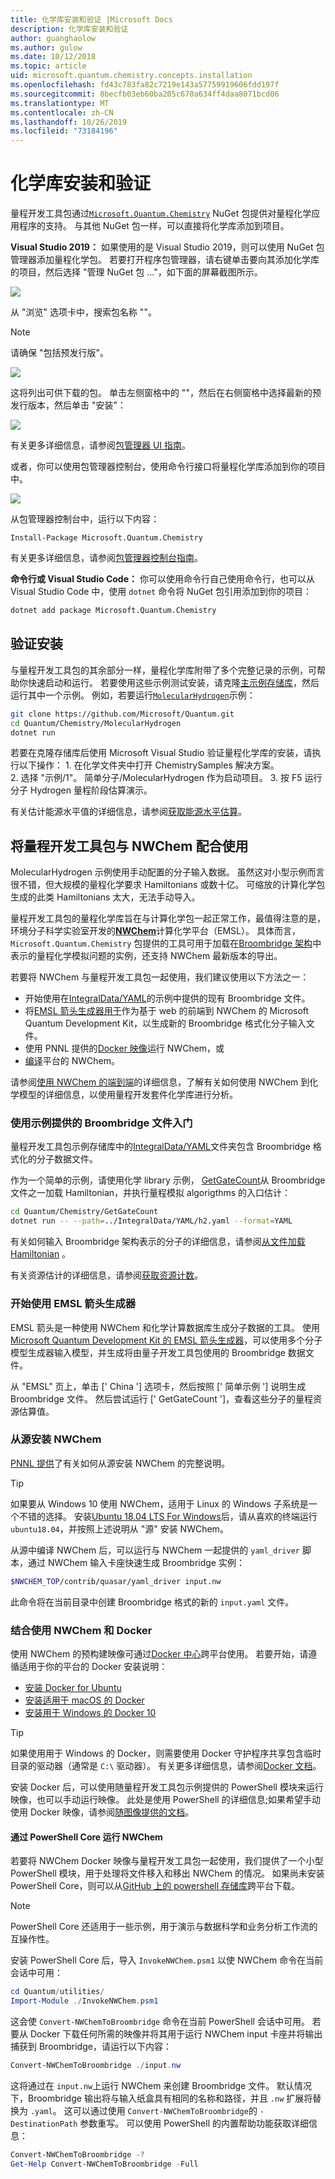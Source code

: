 ```yaml
---
title: 化学库安装和验证 |Microsoft Docs
description: 化学库安装和验证
author: guanghaolow
ms.author: gulow
ms.date: 10/12/2018
ms.topic: article
uid: microsoft.quantum.chemistry.concepts.installation
ms.openlocfilehash: fd43c783fa82c7219e143a57759919606fdd197f
ms.sourcegitcommit: 8becfb03eb60ba205c670a634ff4daa8071bcd06
ms.translationtype: MT
ms.contentlocale: zh-CN
ms.lasthandoff: 10/26/2019
ms.locfileid: "73184196"
---
```

# <a name="chemistry-library-installation-and-validation"></a>化学库安装和验证

量程开发工具包通过[`Microsoft.Quantum.Chemistry`](https://www.nuget.org/packages/Microsoft.Quantum.Chemistry) NuGet 包提供对量程化学应用程序的支持。
与其他 NuGet 包一样，可以直接将化学库添加到项目。

**Visual Studio 2019：** 如果使用的是 Visual Studio 2019，则可以使用 NuGet 包管理器添加量程化学包。
若要打开程序包管理器，请右键单击要向其添加化学库的项目，然后选择 "管理 NuGet 包 ..."，如下面的屏幕截图所示。

![](~/media/vs2017-nuget-manage-packages.png)

从 "浏览" 选项卡中，搜索包名称 ""。

> [!NOTE]
> 请确保 "包括预发行版"。

![](~/media/vs2017-nuget-package-search.png)

这将列出可供下载的包。
单击左侧窗格中的 ""，然后在右侧窗格中选择最新的预发行版本，然后单击 "安装"：

![](~/media/vs2017-nuget-select-chem.png)

有关更多详细信息，请参阅[包管理器 UI 指南](https://docs.microsoft.com/nuget/tools/package-manager-ui)。

或者，你可以使用包管理器控制台，使用命令行接口将量程化学库添加到你的项目中。

![](~/media/vs2017-nuget-console-menu.png)

从包管理器控制台中，运行以下内容：

```
Install-Package Microsoft.Quantum.Chemistry
```

有关更多详细信息，请参阅[包管理器控制台指南](https://docs.microsoft.com/nuget/tools/package-manager-console)。

**命令行或 Visual Studio Code：** 你可以使用命令行自己使用命令行，也可以从 Visual Studio Code 中，使用 `dotnet` 命令将 NuGet 包引用添加到你的项目：

```bash
dotnet add package Microsoft.Quantum.Chemistry
```

## <a name="verifying-your-installation"></a>验证安装 

与量程开发工具包的其余部分一样，量程化学库附带了多个完整记录的示例，可帮助你快速启动和运行。
若要使用这些示例测试安装，请克隆[主示例存储库](https://github.com/Microsoft/Quantum)，然后运行其中一个示例。  例如，若要运行[`MolecularHydrogen`](https://github.com/Microsoft/Quantum/tree/master/Chemistry/MolecularHydrogen)示例：

```bash
git clone https://github.com/Microsoft/Quantum.git
cd Quantum/Chemistry/MolecularHydrogen
dotnet run
```

若要在克隆存储库后使用 Microsoft Visual Studio 验证量程化学库的安装，请执行以下操作：
    1. 在化学文件夹中打开 ChemistrySamples 解决方案。  
    2. 选择 "示例/1"。 简单分子/MolecularHydrogen 作为启动项目。
    3. 按 F5 运行分子 Hydrogen 量程阶段估算演示。

有关估计能源水平值的详细信息，请参阅[获取能源水平估算](xref:microsoft.quantum.chemistry.examples.energyestimate)。   


## <a name="using-the-quantum-development-kit-with-nwchem"></a>将量程开发工具包与 NWChem 配合使用 ##

MolecularHydrogen 示例使用手动配置的分子输入数据。  虽然这对小型示例而言很不错，但大规模的量程化学要求 Hamiltonians 或数十亿。 可缩放的计算化学包生成的此类 Hamiltonians 太大，无法手动导入。 

量程开发工具包的量程化学库旨在与计算化学包一起正常工作，最值得注意的是，环境分子科学实验室开发的[**NWChem**](http://www.nwchem-sw.org/)计算化学平台（EMSL）。
具体而言，`Microsoft.Quantum.Chemistry` 包提供的工具可用于加载在[Broombridge 架构](xref:microsoft.quantum.libraries.chemistry.schema.broombridge)中表示的量程化学模拟问题的实例，还支持 NWChem 最新版本的导出。

若要将 NWChem 与量程开发工具包一起使用，我们建议使用以下方法之一：
- 开始使用在[IntegralData/YAML](https://github.com/Microsoft/Quantum/tree/master/Chemistry/IntegralData/YAML)的示例中提供的现有 Broombridge 文件。
- 将[EMSL 箭头生成器用于](https://arrows.emsl.pnnl.gov/api/qsharp_chem)作为基于 web 的前端到 NWChem 的 Microsoft Quantum Development Kit，以生成新的 Broombridge 格式化分子输入文件。  
- 使用 PNNL 提供的[Docker 映像](https://hub.docker.com/r/nwchemorg/nwchem-qc/)运行 NWChem，或
- [编译](http://www.nwchem-sw.org/index.php/Compiling_NWChem)平台的 NWChem。

请参阅[使用 NWChem 的端到端](xref:microsoft.quantum.chemistry.examples.endtoend)的详细信息，了解有关如何使用 NWChem 到化学模型的详细信息，以使用量程开发套件化学库进行分析。

### <a name="getting-started-using-broombridge-files-provided-with-the-samples"></a>使用示例提供的 Broombridge 文件入门
量程开发工具包示例存储库中的[IntegralData/YAML](https://github.com/Microsoft/Quantum/tree/master/Chemistry/IntegralData/YAML)文件夹包含 Broombridge 格式化的分子数据文件。  

作为一个简单的示例，请使用化学 library 示例， [GetGateCount](https://github.com/Microsoft/Quantum/tree/master/Chemistry/GetGateCount)从 Broombridge 文件之一加载 Hamiltonian，并执行量程模拟 algorigthms 的入口估计：

```bash
cd Quantum/Chemistry/GetGateCount
dotnet run -- --path=../IntegralData/YAML/h2.yaml --format=YAML
```

有关如何输入 Broombridge 架构表示的分子的详细信息，请参阅[从文件加载 Hamiltonian](xref:microsoft.quantum.chemistry.examples.loadhamiltonian) 。  

有关资源估计的详细信息，请参阅[获取资源计数](xref:microsoft.quantum.chemistry.examples.resourcecounts)。  

### <a name="getting-started-using-the-emsl-arrows-builder"></a>开始使用 EMSL 箭头生成器

EMSL 箭头是一种使用 NWChem 和化学计算数据库生成分子数据的工具。  使用[Microsoft Quantum Development Kit 的 EMSL 箭头生成器](https://arrows.emsl.pnnl.gov/api/qsharp_chem)，可以使用多个分子模型生成器输入模型，并生成将由量子开发工具包使用的 Broombridge 数据文件。  

从 "EMSL" 页上，单击 [' China '] 选项卡，然后按照 [' 简单示例 '] 说明生成 Broombridge 文件。  然后尝试运行 [' GetGateCount ']，查看这些分子的量程资源估算值。

### <a name="installing-nwchem-from-source"></a>从源安装 NWChem

[PNNL 提供](http://www.nwchem-sw.org/index.php/Compiling_NWChem)了有关如何从源安装 NWChem 的完整说明。

> [!TIP]
> 如果要从 Windows 10 使用 NWChem，适用于 Linux 的 Windows 子系统是一个不错的选择。
> 安装[Ubuntu 18.04 LTS For Windows](https://www.microsoft.com/en-us/p/ubuntu-1804-lts/9n9tngvndl3q#activetab=pivot:overviewtab)后，请从喜欢的终端运行 `ubuntu18.04`，并按照上述说明从 "源" 安装 NWChem。

从源中编译 NWChem 后，可以运行与 NWChem 一起提供的 `yaml_driver` 脚本，通过 NWChem 输入卡座快速生成 Broombridge 实例：

```bash
$NWCHEM_TOP/contrib/quasar/yaml_driver input.nw
```

此命令将在当前目录中创建 Broombridge 格式的新的 `input.yaml` 文件。

### <a name="using-nwchem-with-docker"></a>结合使用 NWChem 和 Docker

使用 NWChem 的预构建映像可通过[Docker 中心](https://hub.docker.com)跨平台使用。
若要开始，请遵循适用于你的平台的 Docker 安装说明：

- [安装 Docker for Ubuntu](https://docs.docker.com/install/linux/docker-ce/ubuntu/)
- [安装适用于 macOS 的 Docker](https://docs.docker.com/docker-for-mac/install/)
- [安装用于 Windows 的 Docker 10](https://docs.docker.com/docker-for-windows/install/)

> [!TIP]
> 如果使用用于 Windows 的 Docker，则需要使用 Docker 守护程序共享包含临时目录的驱动器（通常是 `C:\` 驱动器）。 有关更多详细信息，请参阅[Docker 文档](https://docs.docker.com/docker-for-windows/#shared-drives)。

安装 Docker 后，可以使用随量程开发工具包示例提供的 PowerShell 模块来运行映像，也可以手动运行映像。
此处是使用 PowerShell 的详细信息;如果希望手动使用 Docker 映像，请参阅[随图像提供的文档](https://hub.docker.com/r/nwchemorg/nwchem-qc/)。

#### <a name="running-nwchem-through-powershell-core"></a>通过 PowerShell Core 运行 NWChem

若要将 NWChem Docker 映像与量程开发工具包一起使用，我们提供了一个小型 PowerShell 模块，用于处理将文件移入和移出 NWChem 的情况。
如果尚未安装 PowerShell Core，则可以从[GitHub 上的 powershell 存储库](https://github.com/PowerShell/PowerShell#get-powershell)跨平台下载。

> [!NOTE]
> PowerShell Core 还适用于一些示例，用于演示与数据科学和业务分析工作流的互操作性。

安装 PowerShell Core 后，导入 `InvokeNWChem.psm1` 以使 NWChem 命令在当前会话中可用：

```powershell
cd Quantum/utilities/
Import-Module ./InvokeNWChem.psm1
```

这会使 `Convert-NWChemToBroombridge` 命令在当前 PowerShell 会话中可用。
若要从 Docker 下载任何所需的映像并将其用于运行 NWChem input 卡座并将输出捕获到 Broombridge，请运行以下内容：

```powershell
Convert-NWChemToBroombridge ./input.nw
```

这将通过在 `input.nw`上运行 NWChem 来创建 Broombridge 文件。
默认情况下，Broombridge 输出将与输入纸盒具有相同的名称和路径，并且 `.nw` 扩展将替换为 `.yaml`。
这可以通过使用 `Convert-NWChemToBroombridge`的 `-DestinationPath` 参数重写。
可以使用 PowerShell 的内置帮助功能获取详细信息：

```powershell
Convert-NWChemToBroombridge -?
Get-Help Convert-NWChemToBroombridge -Full
```


